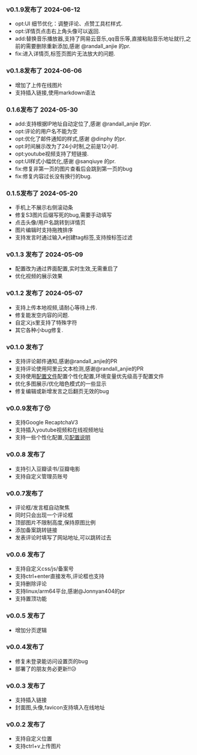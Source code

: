 ### v0.1.9发布了 2024-06-12
- opt:UI 细节优化：调整评论、点赞工具栏样式.
- opt:详情页点击右上角头像可以返回.
- add:替换音乐播放器,支持了网易云音乐,qq音乐等,直接粘贴音乐地址就行,之前的需要删除重新添加,感谢 @randall_anjie 的pr.
- fix:进入详情页,标签页图片无法放大的问题.


### v0.1.8发布了 2024-06-06 
- 增加了上传在线图片
- 支持插入链接,使用markdown语法

### 0.1.6发布了 2024-05-30
- add:支持根据IP地址自动定位了,感谢 @randall_anjie 的pr.
- opt:评论的用户名不能为空
- opt:优化了邮件通知的样式,感谢 @dinphy 的pr.
- opt:时间展示改为了24小时制,之前是12小时.
- opt:youtube视频支持了短链接.
- opt:UI样式小幅优化,感谢 @sanqiuye 的pr.
- fix:修复非第一页的图片查看后会跳到第一页的bug
- fix:修复内容过长没有换行的bug.

### 0.1.5发布了 2024-05-20
- 手机上不展示右侧滚动条
- 修复S3图片后缀写死的bug,需要手动填写
- 点击头像/用户名跳转到详情页
- 图片编辑时支持拖拽排序
- 支持发言时通过输入`#`创建tag标签,支持按标签过滤

### v0.1.3 发布了 2024-05-09
- 配置改为通过界面配置,实时生效,无需重启了
- 优化视频的展示效果

### v0.1.2 发布了 2024-05-07
- 支持上传本地视频,请耐心等待上传.
- 修复能发空内容的问题.
- 自定义js里支持了特殊字符
- 其它各种小bug修复.

### v0.1.0 发布了
- 支持评论邮件通知,感谢@randall_anjie的PR
- 支持评论使用阿里云文本检测,感谢@randall_anjie的PR
- 支持使用[配置文件](https://github.com/kingwrcy/moments/blob/master/config.properties)配置个性化配置,环境变量优先级高于配置文件
- 优化多图展示/优化暗色模式的一些显示
- 修复编辑或新增发言之后翻页无效的bug

### v0.0.9发布了😚
- 支持Google RecaptchaV3
- 支持插入youtube视频和在线视频地址
- 支持一些个性化配置,见[配置说明](https://github.com/kingwrcy/moments/blob/master/config.properties)

### v0.0.8 发布了
- 支持引入豆瓣读书/豆瓣电影
- 支持自定义管理员账号

### v0.0.7发布了
- 评论框/发言框自动聚焦
- 同时只会出现一个评论框
- 顶部图片不限制高度,保持原图比例
- 添加备案跳转链接
- 发表评论时填写了网站地址,可以跳转过去

### v0.0.6 发布了
- 支持自定义css/js/备案号
- 支持ctrl+enter直接发布,评论框也支持
- 支持删除评论
- 支持linux/arm64平台,感谢@Jonnyan404的pr
- 支持置顶功能

### v0.0.5 发布了
- 增加分页逻辑

### v0.0.4发布了
- 修复未登录能访问设置页的bug
- 部署了的朋友务必更新!!😥

### v0.0.3 发布了
- 支持插入链接
- 封面图,头像,favicon支持填入在线地址

### v0.0.2 发布了
- 支持自定义位置
- 支持ctrl+v上传图片